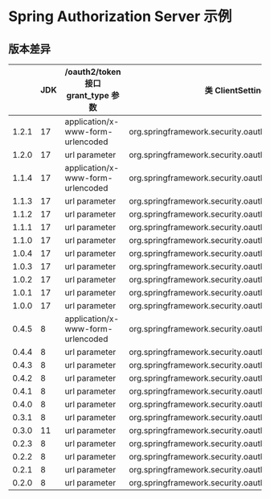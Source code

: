 # Spring Authorization Server 示例

## 版本差异

|       | JDK | /oauth2/token 接口 grant_type 参数    | 类 ClientSettings 所在的包                                             | 类 TokenSettings 所在的包                                              | OAuth 2.1 配置类                                                                                 |
|-------|-----|-----------------------------------|-------------------------------------------------------------------|-------------------------------------------------------------------|-----------------------------------------------------------------------------------------------|
| 1.2.1 | 17  | application/x-www-form-urlencoded | org.springframework.security.oauth2.server.authorization.settings | org.springframework.security.oauth2.server.authorization.settings | org.springframework.security.oauth2.server.authorization.settings.AuthorizationServerSettings |
| 1.2.0 | 17  | url parameter                     | org.springframework.security.oauth2.server.authorization.settings | org.springframework.security.oauth2.server.authorization.settings | org.springframework.security.oauth2.server.authorization.settings.AuthorizationServerSettings |
| 1.1.4 | 17  | application/x-www-form-urlencoded | org.springframework.security.oauth2.server.authorization.settings | org.springframework.security.oauth2.server.authorization.settings | org.springframework.security.oauth2.server.authorization.settings.AuthorizationServerSettings |
| 1.1.3 | 17  | url parameter                     | org.springframework.security.oauth2.server.authorization.settings | org.springframework.security.oauth2.server.authorization.settings | org.springframework.security.oauth2.server.authorization.settings.AuthorizationServerSettings |
| 1.1.2 | 17  | url parameter                     | org.springframework.security.oauth2.server.authorization.settings | org.springframework.security.oauth2.server.authorization.settings | org.springframework.security.oauth2.server.authorization.settings.AuthorizationServerSettings |
| 1.1.1 | 17  | url parameter                     | org.springframework.security.oauth2.server.authorization.settings | org.springframework.security.oauth2.server.authorization.settings | org.springframework.security.oauth2.server.authorization.settings.AuthorizationServerSettings |
| 1.1.0 | 17  | url parameter                     | org.springframework.security.oauth2.server.authorization.settings | org.springframework.security.oauth2.server.authorization.settings | org.springframework.security.oauth2.server.authorization.settings.AuthorizationServerSettings |
| 1.0.4 | 17  | url parameter                     | org.springframework.security.oauth2.server.authorization.settings | org.springframework.security.oauth2.server.authorization.settings | org.springframework.security.oauth2.server.authorization.settings.AuthorizationServerSettings |
| 1.0.3 | 17  | url parameter                     | org.springframework.security.oauth2.server.authorization.settings | org.springframework.security.oauth2.server.authorization.settings | org.springframework.security.oauth2.server.authorization.settings.AuthorizationServerSettings |
| 1.0.2 | 17  | url parameter                     | org.springframework.security.oauth2.server.authorization.settings | org.springframework.security.oauth2.server.authorization.settings | org.springframework.security.oauth2.server.authorization.settings.AuthorizationServerSettings |
| 1.0.1 | 17  | url parameter                     | org.springframework.security.oauth2.server.authorization.settings | org.springframework.security.oauth2.server.authorization.settings | org.springframework.security.oauth2.server.authorization.settings.AuthorizationServerSettings |
| 1.0.0 | 17  | url parameter                     | org.springframework.security.oauth2.server.authorization.settings | org.springframework.security.oauth2.server.authorization.settings | org.springframework.security.oauth2.server.authorization.settings.AuthorizationServerSettings |
| 0.4.5 | 8   | application/x-www-form-urlencoded | org.springframework.security.oauth2.server.authorization.settings | org.springframework.security.oauth2.server.authorization.settings | org.springframework.security.oauth2.server.authorization.settings.AuthorizationServerSettings |
| 0.4.4 | 8   | url parameter                     | org.springframework.security.oauth2.server.authorization.settings | org.springframework.security.oauth2.server.authorization.settings | org.springframework.security.oauth2.server.authorization.settings.AuthorizationServerSettings |
| 0.4.3 | 8   | url parameter                     | org.springframework.security.oauth2.server.authorization.settings | org.springframework.security.oauth2.server.authorization.settings | org.springframework.security.oauth2.server.authorization.settings.AuthorizationServerSettings |
| 0.4.2 | 8   | url parameter                     | org.springframework.security.oauth2.server.authorization.settings | org.springframework.security.oauth2.server.authorization.settings | org.springframework.security.oauth2.server.authorization.settings.AuthorizationServerSettings |
| 0.4.1 | 8   | url parameter                     | org.springframework.security.oauth2.server.authorization.settings | org.springframework.security.oauth2.server.authorization.settings | org.springframework.security.oauth2.server.authorization.settings.AuthorizationServerSettings |
| 0.4.0 | 8   | url parameter                     | org.springframework.security.oauth2.server.authorization.settings | org.springframework.security.oauth2.server.authorization.settings | org.springframework.security.oauth2.server.authorization.settings.AuthorizationServerSettings |
| 0.3.1 | 8   | url parameter                     | org.springframework.security.oauth2.server.authorization.config   | org.springframework.security.oauth2.server.authorization.config   | org.springframework.security.oauth2.server.authorization.config.ProviderSettings              |
| 0.3.0 | 11  | url parameter                     | org.springframework.security.oauth2.server.authorization.config   | org.springframework.security.oauth2.server.authorization.config   | org.springframework.security.oauth2.server.authorization.config.ProviderSettings              |
| 0.2.3 | 8   | url parameter                     | org.springframework.security.oauth2.server.authorization.config   | org.springframework.security.oauth2.server.authorization.config   | org.springframework.security.oauth2.server.authorization.config.ProviderSettings              |
| 0.2.2 | 8   | url parameter                     | org.springframework.security.oauth2.server.authorization.config   | org.springframework.security.oauth2.server.authorization.config   | org.springframework.security.oauth2.server.authorization.config.ProviderSettings              |
| 0.2.1 | 8   | url parameter                     | org.springframework.security.oauth2.server.authorization.config   | org.springframework.security.oauth2.server.authorization.config   | org.springframework.security.oauth2.server.authorization.config.ProviderSettings              |
| 0.2.0 | 8   | url parameter                     | org.springframework.security.oauth2.server.authorization.config   | org.springframework.security.oauth2.server.authorization.config   | org.springframework.security.oauth2.server.authorization.config.ProviderSettings              |
